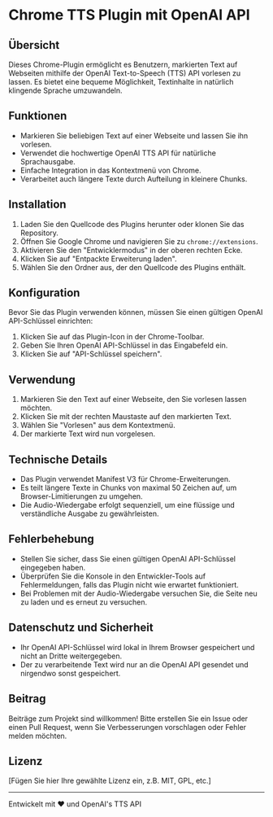 # Chrome TTS Plugin mit OpenAI API

## Übersicht

Dieses Chrome-Plugin ermöglicht es Benutzern, markierten Text auf Webseiten mithilfe der OpenAI Text-to-Speech (TTS) API vorlesen zu lassen. Es bietet eine bequeme Möglichkeit, Textinhalte in natürlich klingende Sprache umzuwandeln.

## Funktionen

- Markieren Sie beliebigen Text auf einer Webseite und lassen Sie ihn vorlesen.
- Verwendet die hochwertige OpenAI TTS API für natürliche Sprachausgabe.
- Einfache Integration in das Kontextmenü von Chrome.
- Verarbeitet auch längere Texte durch Aufteilung in kleinere Chunks.

## Installation

1. Laden Sie den Quellcode des Plugins herunter oder klonen Sie das Repository.
2. Öffnen Sie Google Chrome und navigieren Sie zu `chrome://extensions`.
3. Aktivieren Sie den "Entwicklermodus" in der oberen rechten Ecke.
4. Klicken Sie auf "Entpackte Erweiterung laden".
5. Wählen Sie den Ordner aus, der den Quellcode des Plugins enthält.

## Konfiguration

Bevor Sie das Plugin verwenden können, müssen Sie einen gültigen OpenAI API-Schlüssel einrichten:

1. Klicken Sie auf das Plugin-Icon in der Chrome-Toolbar.
2. Geben Sie Ihren OpenAI API-Schlüssel in das Eingabefeld ein.
3. Klicken Sie auf "API-Schlüssel speichern".

## Verwendung

1. Markieren Sie den Text auf einer Webseite, den Sie vorlesen lassen möchten.
2. Klicken Sie mit der rechten Maustaste auf den markierten Text.
3. Wählen Sie "Vorlesen" aus dem Kontextmenü.
4. Der markierte Text wird nun vorgelesen.

## Technische Details

- Das Plugin verwendet Manifest V3 für Chrome-Erweiterungen.
- Es teilt längere Texte in Chunks von maximal 50 Zeichen auf, um Browser-Limitierungen zu umgehen.
- Die Audio-Wiedergabe erfolgt sequenziell, um eine flüssige und verständliche Ausgabe zu gewährleisten.

## Fehlerbehebung

- Stellen Sie sicher, dass Sie einen gültigen OpenAI API-Schlüssel eingegeben haben.
- Überprüfen Sie die Konsole in den Entwickler-Tools auf Fehlermeldungen, falls das Plugin nicht wie erwartet funktioniert.
- Bei Problemen mit der Audio-Wiedergabe versuchen Sie, die Seite neu zu laden und es erneut zu versuchen.

## Datenschutz und Sicherheit

- Ihr OpenAI API-Schlüssel wird lokal in Ihrem Browser gespeichert und nicht an Dritte weitergegeben.
- Der zu verarbeitende Text wird nur an die OpenAI API gesendet und nirgendwo sonst gespeichert.

## Beitrag

Beiträge zum Projekt sind willkommen! Bitte erstellen Sie ein Issue oder einen Pull Request, wenn Sie Verbesserungen vorschlagen oder Fehler melden möchten.

## Lizenz

[Fügen Sie hier Ihre gewählte Lizenz ein, z.B. MIT, GPL, etc.]

---

Entwickelt mit ❤️ und OpenAI's TTS API